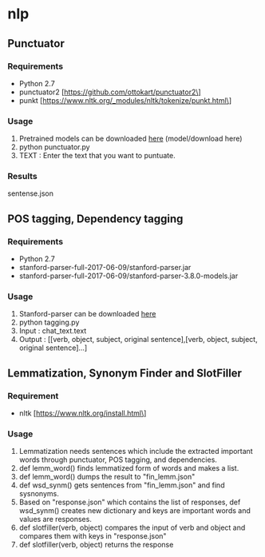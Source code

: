 nlp
===

Punctuator
----------

### Requirements

-	Python 2.7
-	punctuator2 [https://github.com/ottokart/punctuator2\]
-	punkt [https://www.nltk.org/_modules/nltk/tokenize/punkt.html\]

### Usage

1.	Pretrained models can be downloaded [here](https://drive.google.com/drive/folders/0B7BsN5f2F1fZQnFsbzJ3TWxxMms?usp=sharing) (model/download here)
2.	python punctuator.py
3.	TEXT : Enter the text that you want to puntuate.

### Results

sentense.json

POS tagging, Dependency tagging
-------------------------------

### Requirements

-	Python 2.7
-	stanford-parser-full-2017-06-09/stanford-parser.jar
-	stanford-parser-full-2017-06-09/stanford-parser-3.8.0-models.jar

### Usage

1.	Stanford-parser can be downloaded [here](https://nlp.stanford.edu/software/lex-parser.shtml)
2.	python tagging.py
3.	Input : chat_text.text
4.	Output : \[[verb, object, subject, original sentence],[verb, object, subject, original sentence]...]

Lemmatization, Synonym Finder and SlotFiller
--------------------------------------------

### Requirement

-	nltk [https://www.nltk.org/install.html\]

### Usage

1.	Lemmatization needs sentences which include the extracted important words through punctuator, POS tagging, and dependencies.
2.	def lemm_word() finds lemmatized form of words and makes a list.
3.	def lemm_word() dumps the result to "fin_lemm.json"
4.	def wsd_synm() gets sentences from "fin_lemm.json" and find sysnonyms.
5.	Based on "response.json" which contains the list of responses, def wsd_synm() creates new dictionary and keys are important words and values are responses.
6.	def slotfiller(verb, object) compares the input of verb and object and compares them with keys in "response.json"
7.	def slotfiller(verb, object) returns the response
